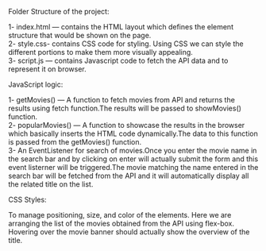 Folder Structure of the project:

1- index.html — contains the HTML layout which defines the element structure that would be shown on the page.<br />
2- style.css- contains CSS code for styling. Using CSS we can style the different portions to make them more visually appealing.<br />
3- script.js — contains Javascript code to fetch the API data and to represent it on browser.<br />

JavaScript logic:

1- getMovies() — A function to fetch movies from API and returns the results using fetch function.The results will be passed to showMovies() function.<br />
2- popularMovies() — A function to showcase the results in the browser which basically inserts the HTML code dynamically.The data to this function is passed from the getMovies() function.<br />
3- An EventListener for search of movies.Once you enter the movie name in the search bar and by clicking on enter will actually submit the form and this event listerner will be triggered.The movie matching the name entered in the search bar will be fetched from the API and it will automatically display all the related title on the list.<br />

CSS Styles:

To manage positioning, size, and color of the elements. Here we are arranging the list of the movies obtained from the API using flex-box. Hovering over the movie banner should actually show the overview of the title.

